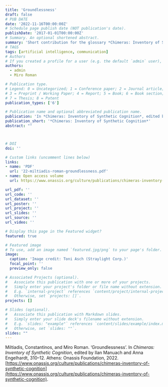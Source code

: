 ```yaml
---
title: 'Groundlessness'
draft: false
# PUB DATE
date: '2022-11-16T00:00:00Z' 
# Schedule page publish date (NOT publication's date).
publishDate: '2017-01-01T00:00:00Z'
# Summary. An optional shortened abstract.
summary: 'Short contribution for the glossary *Chimeras: Inventory of Synthetic Cognition*.'
# TAGS 
tags: [artificial intelligence, communication]
# Authors
# If you created a profile for a user (e.g. the default `admin` user), write the username (folder name) here and it will be replaced with their full name and linked to their profile.
authors:
  - admin
  - Miro Roman

# Publication type.
# Legend: 0 = Uncategorized; 1 = Conference paper; 2 = Journal article;
# 3 = Preprint / Working Paper; 4 = Report; 5 = Book; 6 = Book section;
# 7 = Thesis; 8 = Patent
publication_types: ['6']

# Publication name and optional abbreviated publication name.
publication: 'In *Chimeras: Inventory of Synthetic Cognition*, edited by  Ilan Manuach and Anna Engelhardt, 310–12.'
publication_short: '*Chimeras: Inventory of Synthetic Cognition*'
abstract: ""



# DOI 
doi: ''

# Custom links (uncomment lines below)
links:
- name: 'PDF'
  url: '22-miltiadis-roman-groundlessness.pdf'
- name: Open access volume
  url: https://www.onassis.org/culture/publications/chimeras-inventory-of-synthetic-cognition

url_pdf: ''
url_code: ''
url_dataset: ''
url_poster: ''
url_project: ''
url_slides: ''
url_source: ''
url_video: ''

# Display this page in the Featured widget?
featured: true

# Featured image
# To use, add an image named `featured.jpg/png` to your page's folder.
image:
  caption: 'Image credit: Toni Asch (Straylight Corp.)'
  focal_point: ''
  preview_only: false

# Associated Projects (optional).
#   Associate this publication with one or more of your projects.
#   Simply enter your project's folder or file name without extension.
#   E.g. `internal-project` references `content/project/internal-project/index.md`.
#   Otherwise, set `projects: []`.
projects: []

# Slides (optional).
#   Associate this publication with Markdown slides.
#   Simply enter your slide deck's filename without extension.
#   E.g. `slides: "example"` references `content/slides/example/index.md`.
#   Otherwise, set `slides: ""`.
slides: ""
---
```


Miltiadis, Constantinos, and Miro Roman. ‘Groundlessness’. In _Chimeras: Inventory of Synthetic Cognition_, edited by Ilan Manuach and Anna Engelhardt, 310–12. Athens: Onassis Foundation, 2022. [https://www.onassis.org/culture/publications/chimeras-inventory-of-synthetic-cognition](https://www.onassis.org/culture/publications/chimeras-inventory-of-synthetic-cognition).